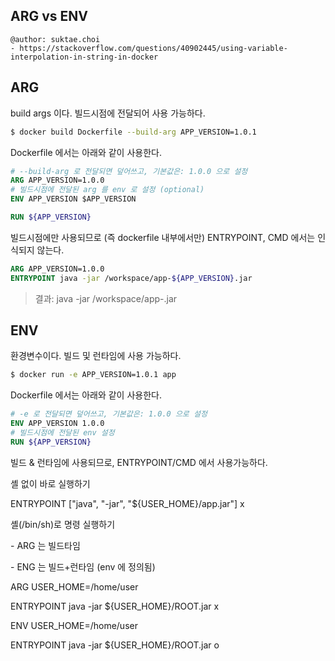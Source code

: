## ARG vs ENV

```
@author: suktae.choi
- https://stackoverflow.com/questions/40902445/using-variable-interpolation-in-string-in-docker
```

## ARG

build args 이다. 빌드시점에 전달되어 사용 가능하다.

```bash
$ docker build Dockerfile --build-arg APP_VERSION=1.0.1
```

Dockerfile 에서는 아래와 같이 사용한다.

```dockerfile
# --build-arg 로 전달되면 덮어쓰고, 기본값은: 1.0.0 으로 설정
ARG APP_VERSION=1.0.0
# 빌드시점에 전달된 arg 를 env 로 설정 (optional)
ENV APP_VERSION $APP_VERSION

RUN ${APP_VERSION}
```

빌드시점에만 사용되므로 (즉 dockerfile 내부에서만) ENTRYPOINT, CMD 에서는 인식되지 않는다.

```dockerfile
ARG APP_VERSION=1.0.0
ENTRYPOINT java -jar /workspace/app-${APP_VERSION}.jar
```

> 결과: java -jar /workspace/app-.jar 

## ENV

환경변수이다. 빌드 및 런타임에 사용 가능하다.

```bash
$ docker run -e APP_VERSION=1.0.1 app
```

Dockerfile 에서는 아래와 같이 사용한다.

```dockerfile
# -e 로 전달되면 덮어쓰고, 기본값은: 1.0.0 으로 설정
ENV APP_VERSION 1.0.0
# 빌드시점에 전달된 env 설정
RUN ${APP_VERSION}
```

빌드 & 런타임에 사용되므로, ENTRYPOINT/CMD 에서 사용가능하다.





셸 없이 바로 실행하기

ENTRYPOINT ["java", "-jar", "${USER_HOME}/app.jar"] x



셸(/bin/sh)로 명령 실행하기

\- ARG 는 빌드타임

\- ENG 는 빌드+런타임 (env 에 정의됨)



ARG USER_HOME=/home/user

ENTRYPOINT java -jar ${USER_HOME}/ROOT.jar x



ENV USER_HOME=/home/user

ENTRYPOINT java -jar ${USER_HOME}/ROOT.jar o
